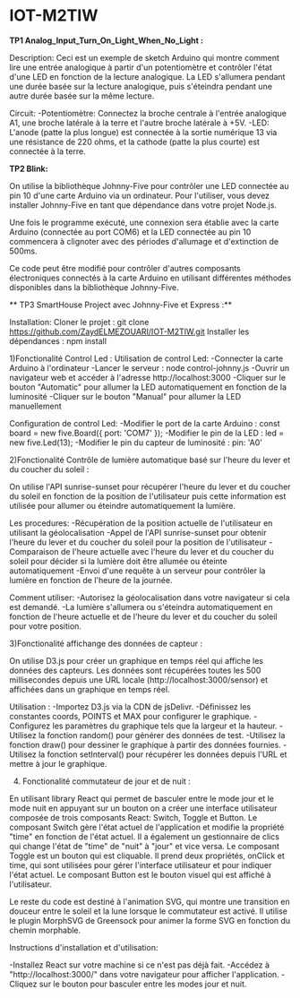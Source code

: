 # IOT-M2TIW

**TP1 Analog_Input_Turn_On_Light_When_No_Light :**

  Description: Ceci est un exemple de sketch Arduino qui montre comment lire une entrée analogique à partir d'un potentiomètre et contrôler l'état d'une LED en fonction de la lecture analogique. La LED s'allumera pendant une durée basée sur la lecture analogique, puis s'éteindra pendant une autre durée basée sur la même lecture.

  Circuit:
  -Potentiomètre: Connectez la broche centrale à l'entrée analogique A1, une broche latérale à la terre et l'autre broche latérale à +5V.
  -LED: L'anode (patte la plus longue) est connectée à la sortie numérique 13 via une résistance de 220 ohms, et la cathode (patte    la plus courte) est connectée à la terre.

**TP2 Blink:**

  On utilise la bibliothèque Johnny-Five pour contrôler une LED connectée au pin 10 d'une carte Arduino via un ordinateur. Pour l'utiliser, vous devez installer Johnny-Five en tant que dépendance dans votre projet Node.js.

  Une fois le programme exécuté, une connexion sera établie avec la carte Arduino (connectée au port COM6) et la LED connectée au pin 10 commencera à clignoter avec des périodes d'allumage et d'extinction de 500ms.

Ce code peut être modifié pour contrôler d'autres composants électroniques connectés à la carte Arduino en utilisant différentes méthodes disponibles dans la bibliothèque Johnny-Five.

** TP3 SmartHouse Project avec Johnny-Five et Express :**

Installation:
Cloner le projet : git clone https://github.com/ZaydELMEZOUARI/IOT-M2TIW.git
Installer les dépendances : npm install

1)Fonctionalité Control Led :
  Utilisation de control Led:
    -Connecter la carte Arduino à l'ordinateur
    -Lancer le serveur : node control-johnny.js
    -Ouvrir un navigateur web et accéder à l'adresse http://localhost:3000
    -Cliquer sur le bouton "Automatic" pour allumer la LED automatiquement en fonction de la luminosité
    -Cliquer sur le bouton "Manual" pour allumer la LED manuellement

  Configuration de control Led:
    -Modifier le port de la carte Arduino : const board = new five.Board({ port: 'COM7' });
    -Modifier le pin de la LED : led = new five.Led(13);
    -Modifier le pin du capteur de luminosité : pin: 'A0'

2)Fonctionalité Contrôle de lumière automatique basé sur l'heure du lever et du coucher du soleil :

   On utilise l'API sunrise-sunset pour récupérer l'heure du lever et du coucher du soleil en fonction de la position de l'utilisateur puis cette information est utilisée pour allumer ou éteindre automatiquement la lumière.

  Les procedures:
    -Récupération de la position actuelle de l'utilisateur en utilisant la géolocalisation
    -Appel de l'API sunrise-sunset pour obtenir l'heure du lever et du coucher du soleil pour la position de l'utilisateur
    -Comparaison de l'heure actuelle avec l'heure du lever et du coucher du soleil pour décider si la lumière doit être allumée ou      éteinte automatiquement
    -Envoi d'une requête à un serveur pour contrôler la lumière en fonction de l'heure de la journée.

   Comment utiliser:
    -Autorisez la géolocalisation dans votre navigateur si cela est demandé.
    -La lumière s'allumera ou s'éteindra automatiquement en fonction de l'heure actuelle et de l'heure du lever et du coucher du        soleil pour votre position.

3)Fonctionalité affichange des données de capteur :

   On utilise D3.js pour créer un graphique en temps réel qui affiche les données des capteurs. Les données sont récupérées toutes les 500 millisecondes depuis une URL locale (http://localhost:3000/sensor) et affichées dans un graphique en temps réel.

  Utilisation :
    -Importez D3.js via la CDN de jsDelivr.
    -Définissez les constantes coords, POINTS et MAX pour configurer le graphique.
    -Configurez les paramètres du graphique tels que la largeur et la hauteur.
    -Utilisez la fonction random() pour générer des données de test.
    -Utilisez la fonction draw() pour dessiner le graphique à partir des données fournies.
    -Utilisez la fonction setInterval() pour récupérer les données depuis l'URL et mettre à jour le graphique.


4) Fonctionalité commutateur de jour et de nuit :

  En utilisant library React qui permet de basculer entre le mode jour et le mode nuit en appuyant sur un bouton on a créer une interface utilisateur composée de trois composants React: Switch, Toggle et Button. Le composant Switch gère l'état actuel de l'application et modifie la propriété "time" en fonction de l'état actuel. Il a également un gestionnaire de clics qui change l'état de "time" de "nuit" à "jour" et vice versa. Le composant Toggle est un bouton qui est cliquable. Il prend deux propriétés, onClick et time, qui sont utilisées pour gérer l'interface utilisateur et pour indiquer l'état actuel. Le composant Button est le bouton visuel qui est affiché à l'utilisateur.

  Le reste du code est destiné à l'animation SVG, qui montre une transition en douceur entre le soleil et la lune lorsque le commutateur est activé. Il utilise le plugin MorphSVG de Greensock pour animer la forme SVG en fonction du chemin morphable.

Instructions d'installation et d'utilisation:

  -Installez React sur votre machine si ce n'est pas déjà fait.
  -Accédez à "http://localhost:3000/" dans votre navigateur pour afficher l'application.
  -Cliquez sur le bouton pour basculer entre les modes jour et nuit.









